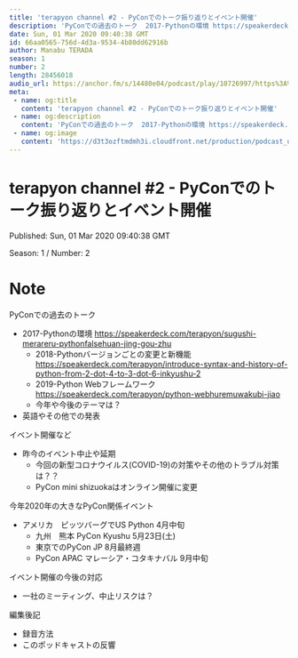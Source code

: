 ```yaml
---
title: 'terapyon channel #2 - PyConでのトーク振り返りとイベント開催'
description: 'PyConでの過去のトーク  2017-Pythonの環境 https://speakerdeck.com/terapyon/sugushi-merareru-pythonfalsehuan-jing'
date: Sun, 01 Mar 2020 09:40:38 GMT
id: 66aa0565-756d-4d3a-9534-4b80dd62916b
author: Manabu TERADA
season: 1
number: 2
length: 28456018
audio_url: https://anchor.fm/s/14480e04/podcast/play/10726997/https%3A%2F%2Fd3ctxlq1ktw2nl.cloudfront.net%2Fstaging%2F2020-03-01%2Fa4047a0d824d0d2bcb655c7542a880bc.m4a
meta:
 - name: og:title
   content: 'terapyon channel #2 - PyConでのトーク振り返りとイベント開催'
 - name: og:description
   content: 'PyConでの過去のトーク  2017-Pythonの環境 https://speakerdeck.com/terapyon/sugushi-merareru-pythonfalsehuan-jing'
 - name: og:image
   content: 'https://d3t3ozftmdmh3i.cloudfront.net/production/podcast_uploaded/3302665/3302665-1582446732992-f3e5401da36c1.jpg'
---
```

# terapyon channel #2 - PyConでのトーク振り返りとイベント開催

Published: Sun, 01 Mar 2020 09:40:38 GMT

Season: 1 / Number: 2

# Note

<p>PyConでの過去のトーク</p>
<ul>
 <li>2017-Pythonの環境 <a href="https://speakerdeck.com/terapyon/sugushi-merareru-pythonfalsehuan-jing-gou-zhu">https://speakerdeck.com/terapyon/sugushi-merareru-pythonfalsehuan-jing-gou-zhu</a>
   <ul>
      <li>2018-Pythonバージョンごとの変更と新機能 <a href="https://speakerdeck.com/terapyon/introduce-syntax-and-history-of-python-from-2-dot-4-to-3-dot-6-inkyushu-2">https://speakerdeck.com/terapyon/introduce-syntax-and-history-of-python-from-2-dot-4-to-3-dot-6-inkyushu-2</a></li>
      <li>2019-Python Webフレームワーク <a href="https://speakerdeck.com/terapyon/python-webhuremuwakubi-jiao">https://speakerdeck.com/terapyon/python-webhuremuwakubi-jiao</a></li>
      <li>今年や今後のテーマは？</li>
    </ul>
  </li>
  <li>英語やその他での発表</li>
</ul>
<p>イベント開催など</p>
<ul>
  <li>昨今のイベント中止や延期
    <ul>
      <li>今回の新型コロナウイルス(COVID-19)の対策やその他のトラブル対策は？？</li>
      <li>PyCon mini shizuokaはオンライン開催に変更</li>
    </ul>
  </li>
</ul>
<p>今年2020年の大きなPyCon関係イベント</p>
<ul>
  <li>アメリカ　ピッツバーグでUS Python 4月中旬
    <ul>
      <li>九州　熊本 PyCon Kyushu 5月23日(土)</li>
      <li>東京でのPyCon JP 8月最終週</li>
      <li>PyCon APAC マレーシア・コタキナバル 9月中旬</li>
    </ul>
  </li>
</ul>
<p>イベント開催の今後の対応</p>
<ul>
  <li>一社のミーティング、中止リスクは？</li>
</ul>
<p>編集後記</p>
<ul>
  <li>録音方法</li>
  <li>このポッドキャストの反響</li>
</ul>



<a-player 
:options="{
  audio: [
    {
        name: 'terapyon channel #2 - PyConでのトーク振り返りとイベント開催',
        artist: 'terapyon',
        url: 'https://anchor.fm/s/14480e04/podcast/play/10726997/https%3A%2F%2Fd3ctxlq1ktw2nl.cloudfront.net%2Fstaging%2F2020-03-01%2Fa4047a0d824d0d2bcb655c7542a880bc.m4a',
        cover: 'https://d3t3ozftmdmh3i.cloudfront.net/production/podcast_uploaded/3302665/3302665-1582446732992-f3e5401da36c1.jpg'
    }
    ]
}"
/>

